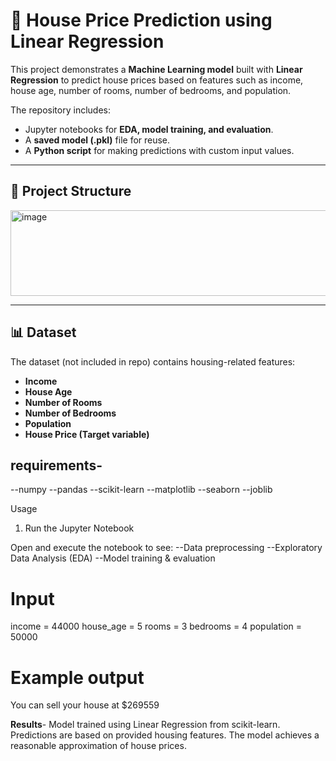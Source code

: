 # 🏡 House Price Prediction using Linear Regression

This project demonstrates a **Machine Learning model** built with **Linear Regression** to predict house prices based on features such as income, house age, number of rooms, number of bedrooms, and population.  

The repository includes:
- Jupyter notebooks for **EDA, model training, and evaluation**.
- A **saved model (.pkl)** file for reuse.
- A **Python script** for making predictions with custom input values.

---

## 📂 Project Structure
<img width="555" height="137" alt="image" src="https://github.com/user-attachments/assets/397a17d8-07b5-4f87-b5d9-0f81dc462af4" />


---

## 📊 Dataset
The dataset (not included in repo) contains housing-related features:
- **Income**
- **House Age**
- **Number of Rooms**
- **Number of Bedrooms**
- **Population**
- **House Price (Target variable)**

## requirements-
--numpy
--pandas
--scikit-learn
--matplotlib
--seaborn
--joblib

Usage
1. Run the Jupyter Notebook

Open and execute the notebook to see:
--Data preprocessing
--Exploratory Data Analysis (EDA)
--Model training & evaluation

# Input 
income = 44000
house_age = 5
rooms = 3
bedrooms = 4
population = 50000

# Example output
You can sell your house at $269559

**Results**-
Model trained using Linear Regression from scikit-learn.
Predictions are based on provided housing features.
The model achieves a reasonable approximation of house prices.
